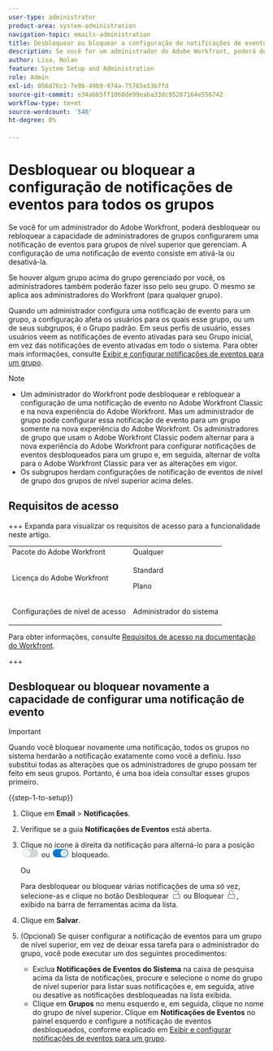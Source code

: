 ```yaml
---
user-type: administrator
product-area: system-administration
navigation-topic: emails-administration
title: Desbloquear ou bloquear a configuração de notificações de eventos para todos os grupos
description: Se você for um administrador do Adobe Workfront, poderá desbloquear ou rebloquear a capacidade de administradores de grupos configurarem uma notificação de eventos para grupos de nível superior que gerenciam. A configuração de uma notificação de evento consiste em ativá-la ou desativá-la.
author: Lisa, Nolan
feature: System Setup and Administration
role: Admin
exl-id: 056d76c1-7e9b-49b9-974a-75765e53b7fd
source-git-commit: e34abb5ff1068de99eaba33dc95287164e556742
workflow-type: tm+mt
source-wordcount: '540'
ht-degree: 0%

---
```


# Desbloquear ou bloquear a configuração de notificações de eventos para todos os grupos

Se você for um administrador do Adobe Workfront, poderá desbloquear ou rebloquear a capacidade de administradores de grupos configurarem uma notificação de eventos para grupos de nível superior que gerenciam. A configuração de uma notificação de evento consiste em ativá-la ou desativá-la.

Se houver algum grupo acima do grupo gerenciado por você, os administradores também poderão fazer isso pelo seu grupo. O mesmo se aplica aos administradores do Workfront (para qualquer grupo).

Quando um administrador configura uma notificação de evento para um grupo, a configuração afeta os usuários para os quais esse grupo, ou um de seus subgrupos, é o Grupo padrão. Em seus perfis de usuário, esses usuários veem as notificações de evento ativadas para seu Grupo inicial, em vez das notificações de evento ativadas em todo o sistema. Para obter mais informações, consulte [Exibir e configurar notificações de eventos para um grupo](../../../administration-and-setup/manage-groups/create-and-manage-groups/view-and-configure-event-notifications-group.md).

>[!NOTE]
>
>* Um administrador do Workfront pode desbloquear e rebloquear a configuração de uma notificação de evento no Adobe Workfront Classic e na nova experiência do Adobe Workfront. Mas um administrador de grupo pode configurar essa notificação de evento para um grupo somente na nova experiência do Adobe Workfront. Os administradores de grupo que usam o Adobe Workfront Classic podem alternar para a nova experiência do Adobe Workfront para configurar notificações de eventos desbloqueados para um grupo e, em seguida, alternar de volta para o Adobe Workfront Classic para ver as alterações em vigor.
>* Os subgrupos herdam configurações de notificação de eventos de nível de grupo dos grupos de nível superior acima deles.
>

## Requisitos de acesso

+++ Expanda para visualizar os requisitos de acesso para a funcionalidade neste artigo.

<table style="table-layout:auto"> 
 <col> 
 <col> 
 <tbody> 
  <tr> 
   <td role="rowheader">Pacote do Adobe Workfront</td> 
   <td>Qualquer</td> 
  </tr> 
  <tr> 
   <td role="rowheader">Licença do Adobe Workfront</td> 
   <td>
   <p>Standard</p>
   <p>Plano</p></td> 
  </tr> 
  <tr> 
   <td role="rowheader">Configurações de nível de acesso</td> 
   <td> <p>Administrador do sistema</p> </td> 
  </tr> 
 </tbody> 
</table>

Para obter informações, consulte [Requisitos de acesso na documentação do Workfront](/help/quicksilver/administration-and-setup/add-users/access-levels-and-object-permissions/access-level-requirements-in-documentation.md).

+++

## Desbloquear ou bloquear novamente a capacidade de configurar uma notificação de evento

>[!IMPORTANT]
>
>Quando você bloquear novamente uma notificação, todos os grupos no sistema herdarão a notificação exatamente como você a definiu. Isso substitui todas as alterações que os administradores de grupo possam ter feito em seus grupos. Portanto, é uma boa ideia consultar esses grupos primeiro.

{{step-1-to-setup}}

1. Clique em **Email** > **Notificações**.

1. Verifique se a guia **Notificações de Eventos** está aberta.
1. Clique no ícone à direita da notificação para alterná-lo para a posição ![Bloquear ícone](assets/lock-toggle-button.png) ou ![Desbloquear ícone](assets/unlock-toggle-button.png) bloqueado.

   Ou

   Para desbloquear ou bloquear várias notificações de uma só vez, selecione-as e clique no botão Desbloquear ![Ícone Desbloquear](assets/unlock-icon-toolbar.png) ou Bloquear ![Ícone Bloquear](assets/lock-icon-locked-qs.png), exibido na barra de ferramentas acima da lista.

1. Clique em **Salvar**.
1. (Opcional) Se quiser configurar a notificação de eventos para um grupo de nível superior, em vez de deixar essa tarefa para o administrador do grupo, você pode executar um dos seguintes procedimentos:

   * Exclua **Notificações de Eventos do Sistema** na caixa de pesquisa acima da lista de notificações, procure e selecione o nome do grupo de nível superior para listar suas notificações e, em seguida, ative ou desative as notificações desbloqueadas na lista exibida.
   * Clique em **Grupos** no menu esquerdo e, em seguida, clique no nome do grupo de nível superior. Clique em **Notificações de Eventos** no painel esquerdo e configure a notificação de eventos desbloqueados, conforme explicado em [Exibir e configurar notificações de eventos para um grupo](../../../administration-and-setup/manage-groups/create-and-manage-groups/view-and-configure-event-notifications-group.md).
